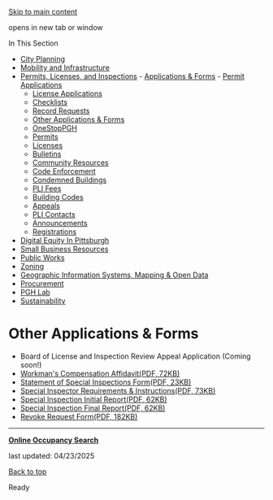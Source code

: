 [Skip to main content](https://www.pittsburghpa.gov/Business-Development/Permits-Licenses-and-Inspections/Applications-Forms/Other-Applications-Forms#main-content)

opens in new tab or window

In This Section

- [City Planning](https://www.pittsburghpa.gov/Business-Development/City-Planning)
- [Mobility and Infrastructure](https://www.pittsburghpa.gov/Business-Development/Mobility-and-Infrastructure)
- [Permits, Licenses, and Inspections](https://www.pittsburghpa.gov/Business-Development/Permits-Licenses-and-Inspections)  - [Applications & Forms](https://www.pittsburghpa.gov/Business-Development/Permits-Licenses-and-Inspections/Applications-Forms)    - [Permit Applications](https://www.pittsburghpa.gov/Business-Development/Permits-Licenses-and-Inspections/Applications-Forms/Permit-Applications)
    - [License Applications](https://www.pittsburghpa.gov/Business-Development/Permits-Licenses-and-Inspections/Applications-Forms/License-Applications)
    - [Checklists](https://www.pittsburghpa.gov/Business-Development/Permits-Licenses-and-Inspections/Applications-Forms/Checklists)
    - [Record Requests](https://www.pittsburghpa.gov/Business-Development/Permits-Licenses-and-Inspections/Applications-Forms/Record-Requests)
    - [Other Applications & Forms](https://www.pittsburghpa.gov/Business-Development/Permits-Licenses-and-Inspections/Applications-Forms/Other-Applications-Forms)
  - [OneStopPGH](https://www.pittsburghpa.gov/Business-Development/Permits-Licenses-and-Inspections/OneStopPGH)
  - [Permits](https://www.pittsburghpa.gov/Business-Development/Permits-Licenses-and-Inspections/Permits)
  - [Licenses](https://www.pittsburghpa.gov/Business-Development/Permits-Licenses-and-Inspections/Licenses)
  - [Bulletins](https://www.pittsburghpa.gov/Business-Development/Permits-Licenses-and-Inspections/PLI-Bulletins)
  - [Community Resources](https://www.pittsburghpa.gov/Business-Development/Permits-Licenses-and-Inspections/Community-Resources)
  - [Code Enforcement](https://www.pittsburghpa.gov/Business-Development/Permits-Licenses-and-Inspections/Code-Enforcement)
  - [Condemned Buildings](https://www.pittsburghpa.gov/Business-Development/Permits-Licenses-and-Inspections/Condemned-Buildings)
  - [PLI Fees](https://www.pittsburghpa.gov/Business-Development/Permits-Licenses-and-Inspections/Fees)
  - [Building Codes](https://www.pittsburghpa.gov/Business-Development/Permits-Licenses-and-Inspections/Building-Codes)
  - [Appeals](https://www.pittsburghpa.gov/Business-Development/Permits-Licenses-and-Inspections/Appeals)
  - [PLI Contacts](https://www.pittsburghpa.gov/Business-Development/Permits-Licenses-and-Inspections/Contacts)
  - [Announcements](https://www.pittsburghpa.gov/Business-Development/Permits-Licenses-and-Inspections/Announcements)
  - [Registrations](https://www.pittsburghpa.gov/Business-Development/Permits-Licenses-and-Inspections/Registrations)
- [Digital Equity In Pittsburgh](https://www.pittsburghpa.gov/Business-Development/Digital-Equity-In-Pittsburgh)
- [Small Business Resources](https://www.pittsburghpa.gov/Business-Development/Small-Business-Resources)
- [Public Works](https://www.pittsburghpa.gov/Business-Development/Public-Works)
- [Zoning](https://www.pittsburghpa.gov/Business-Development/Zoning)
- [Geographic Information Systems, Mapping & Open Data](https://www.pittsburghpa.gov/Business-Development/Geographic-Information-Systems-Mapping-Open-Data)
- [Procurement](https://www.pittsburghpa.gov/Business-Development/Procurement)
- [PGH Lab](https://www.pittsburghpa.gov/Business-Development/PGH-Lab)
- [Sustainability](https://www.pittsburghpa.gov/Business-Development/Sustainability)

# Other Applications & Forms

- Board of License and Inspection Review Appeal Application (Coming soon!)
- [Workman's Compensation Affidavit(PDF, 72KB)](https://www.pittsburghpa.gov/files/assets/city/v/1/pli/documents/4714_workers_comp_exemption_affidavit.pdf)
- [Statement of Special Inspections Form(PDF, 23KB)](https://www.pittsburghpa.gov/files/assets/city/v/1/pli/documents/11789_statement_of_special_inspections.pdf)
- [Special Inspector Requirements & Instructions(PDF, 73KB)](https://www.pittsburghpa.gov/files/assets/city/v/1/pli/documents/11790_special_inspector_requirements__instructions.pdf)
- [Special Inspection Initial Report(PDF, 62KB)](https://www.pittsburghpa.gov/files/assets/city/v/1/pli/documents/11792_special_inspection_initial_report.pdf)
- [Special Inspection Final Report(PDF, 62KB)](https://www.pittsburghpa.gov/files/assets/city/v/1/pli/documents/11793_special_inspection_final_report.pdf)
- [Revoke Request Form(PDF, 182KB)](https://www.pittsburghpa.gov/files/assets/city/v/1/pli/documents/12921_revoke_request_form_fillable.pdf)

* * *

[**Online Occupancy Search**](https://www.pittsburghpa.gov/Business-Development/Permits-Licenses-and-Inspections/Applications-Forms/Other-Applications-Forms/Online-Occupancy-Search)

last updated: 04/23/2025

[Back to top](https://www.pittsburghpa.gov/Business-Development/Permits-Licenses-and-Inspections/Applications-Forms/Other-Applications-Forms#body-top)

Ready
